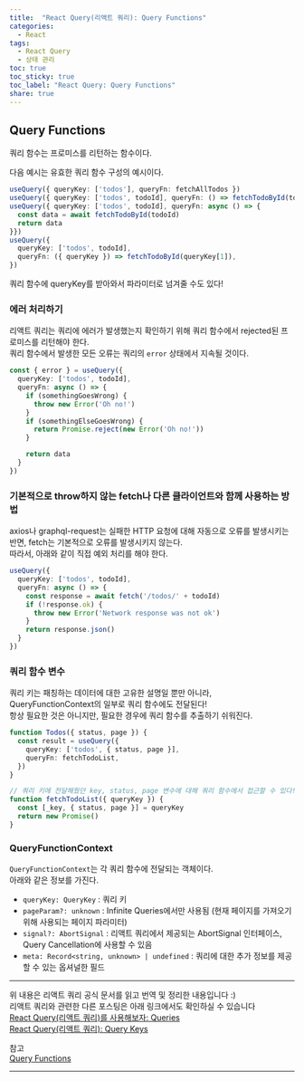 ```yaml
---
title:  "React Query(리액트 쿼리): Query Functions"
categories: 
  - React
tags:
  - React Query
  - 상태 관리
toc: true
toc_sticky: true
toc_label: "React Query: Query Functions"
share: true
---
```


## Query Functions
쿼리 함수는 프로미스를 리턴하는 함수이다.

다음 예시는 유효한 쿼리 함수 구성의 예시이다.

```typescript
useQuery({ queryKey: ['todos'], queryFn: fetchAllTodos })
useQuery({ queryKey: ['todos', todoId], queryFn: () => fetchTodoById(todoId) })
useQuery({ queryKey: ['todos', todoId], queryFn: async () => {
  const data = await fetchTodoById(todoId)
  return data
}})
useQuery({
  queryKey: ['todos', todoId],
  queryFn: ({ queryKey }) => fetchTodoById(queryKey[1]),
})
```
쿼리 함수에 queryKey를 받아와서 파라미터로 넘겨줄 수도 있다!

### 에러 처리하기
리액트 쿼리는 쿼리에 에러가 발생했는지 확인하기 위해 쿼리 함수에서 rejected된 프로미스를 리턴해야 한다. <br>
쿼리 함수에서 발생한 모든 오류는 쿼리의 `error` 상태에서 지속될 것이다.

```typescript
const { error } = useQuery({
  queryKey: ['todos', todoId],
  queryFn: async () => {
    if (somethingGoesWrong) {
      throw new Error('Oh no!')
    }
    if (somethingElseGoesWrong) {
      return Promise.reject(new Error('Oh no!'))
    }

    return data
  }
})
```

### 기본적으로 throw하지 않는 fetch나 다른 클라이언트와 함께 사용하는 방법
axios나 graphql-request는 실패한 HTTP 요청에 대해 자동으로 오류를 발생시키는 반면, fetch는 기본적으로 오류를 발생시키지 않는다. <br>
따라서, 아래와 같이 직접 예외 처리를 해야 한다. <br>
```typescript
useQuery({
  queryKey: ['todos', todoId],
  queryFn: async () => {
    const response = await fetch('/todos/' + todoId)
    if (!response.ok) {
      throw new Error('Network response was not ok')
    }
    return response.json()
  }
})
```

### 쿼리 함수 변수
쿼리 키는 패칭하는 데이터에 대한 고유한 설명일 뿐만 아니라, QueryFunctionContext의 일부로 쿼리 함수에도 전달된다! <br>
항상 필요한 것은 아니지만, 필요한 경우에 쿼리 함수를 추출하기 쉬워진다. <br>
```typescript
function Todos({ status, page }) {
  const result = useQuery({
    queryKey: ['todos', { status, page }],
    queryFn: fetchTodoList,
  })
}

// 쿼리 키에 전달해줬던 key, status, page 변수에 대해 쿼리 함수에서 접근할 수 있다!
function fetchTodoList({ queryKey }) {
  const [_key, { status, page }] = queryKey
  return new Promise()
}
```

### QueryFunctionContext
`QueryFunctionContext`는 각 쿼리 함수에 전달되는 객체이다. <br> 아래와 같은 정보를 가진다.
- `queryKey: QueryKey` : 쿼리 키
- `pageParam?: unknown` : Infinite Queries에서만 사용됨 (현재 페이지를 가져오기 위해 사용되는 페이지 파라미터)
- `signal?: AbortSignal` : 리액트 쿼리에서 제공되는 AbortSignal 인터페이스, Query Cancellation에 사용할 수 있음
- `meta: Record<string, unknown> | undefined` : 쿼리에 대한 추가 정보를 제공할 수 있는 옵셔널한 필드


---
위 내용은 리액트 쿼리 공식 문서를 읽고 번역 및 정리한 내용입니다 :) <br>
리액트 쿼리와 관련한 다른 포스팅은 아래 링크에서도 확인하실 수 있습니다 <br>
[React Query(리액트 쿼리)를 사용해보자: Queries](https://hjk329.github.io/react/react-query-queries/) <br>
[React Query(리액트 쿼리): Query Keys](http://localhost:4000/react/react-query-query-key/) 


참고 <br>
[Query Functions](https://tanstack.com/query/v4/docs/guides/query-functions)

---



